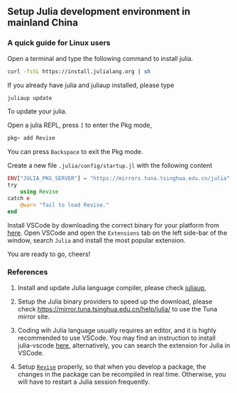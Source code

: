 ## Setup Julia development environment in mainland China

### A quick guide for Linux users

Open a terminal and type the following command to install julia.

```bash
curl -fsSL https://install.julialang.org | sh
```
If you already have julia and juliaup installed, please type
```bash
juliaup update
```
To update your julia.

Open a julia REPL, press `]` to enter the Pkg mode,
```julia
pkg> add Revise
```
You can press `Backspace` to exit the Pkg mode.

Create a new file `.julia/config/startup.jl` with the following content

```julia
ENV["JULIA_PKG_SERVER"] = "https://mirrors.tuna.tsinghua.edu.cn/julia"
try
    using Revise
catch e
    @warn "fail to load Revise."
end
```

Install VSCode by downloading the correct binary for your platform from [here](https://code.visualstudio.com/download).
Open VSCode and open the `Extensions` tab on the left side-bar of the window, search `Julia` and install the most popular extension.

You are ready to go, cheers!

### References
1. Install and update Julia language compiler, please check [juliaup](https://github.com/JuliaLang/juliaup),

2. Setup the Julia binary providers to speed up the download, please check https://mirror.tuna.tsinghua.edu.cn/help/julia/ to use the Tuna mirror site.

3. Coding wih Julia language usually requires an editor, and it is highly recommended to use VSCode.
You may find an instruction to install julia-vscode [here](https://github.com/julia-vscode/julia-vscode), alternatively, you can search the extension for Julia in VSCode.

4. Setup [`Revise`](https://github.com/timholy/Revise.jl) properly, so that when you develop a package,
the changes in the package can be recompiled in real time. Otherwise, you will have to restart a Julia session frequently.

